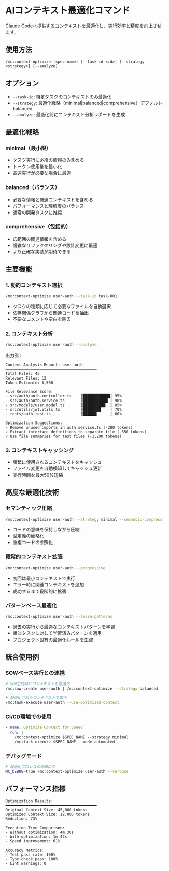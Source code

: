 # AIコンテキスト最適化コマンド

Claude Codeへ提供するコンテキストを最適化し、実行効率と精度を向上させます。

## 使用方法
```
/mc:context-optimize [spec-name] [--task-id <id>] [--strategy <strategy>] [--analyze]
```

## オプション
- `--task-id`: 特定タスクのコンテキストのみ最適化
- `--strategy`: 最適化戦略（minimal|balanced|comprehensive）デフォルト: balanced
- `--analyze`: 最適化前にコンテキスト分析レポートを生成

## 最適化戦略

### minimal（最小限）
- タスク実行に必須の情報のみ含める
- トークン使用量を最小化
- 高速実行が必要な場合に最適

### balanced（バランス）
- 必要な情報と関連コンテキストを含める
- パフォーマンスと理解度のバランス
- 通常の開発タスクに推奨

### comprehensive（包括的）
- 広範囲の関連情報を含める
- 複雑なリファクタリングや設計変更に最適
- より正確な実装が期待できる

## 主要機能

### 1. 動的コンテキスト選択
```bash
/mc:context-optimize user-auth --task-id task-001
```
- タスクの種類に応じて必要なファイルを自動選択
- 依存関係グラフから関連コードを抽出
- 不要なコメントや空白を除去

### 2. コンテキスト分析
```bash
/mc:context-optimize user-auth --analyze
```
出力例：
```
Context Analysis Report: user-auth
━━━━━━━━━━━━━━━━━━━━━━━━━━━━━━━━━━━━━━━━
Total Files: 45
Relevant Files: 12
Token Estimate: 8,500

File Relevance Score:
- src/auth/auth.controller.ts    [████████████] 95%
- src/auth/auth.service.ts       [███████████ ] 90%
- src/models/user.model.ts       [██████████  ] 85%
- src/utils/jwt.utils.ts         [████████    ] 70%
- tests/auth.test.ts             [██████      ] 60%

Optimization Suggestions:
✓ Remove unused imports in auth.service.ts (-200 tokens)
✓ Extract interface definitions to separate file (-350 tokens)
✓ Use file summaries for test files (-1,200 tokens)
```

### 3. コンテキストキャッシング
- 頻繁に使用されるコンテキストをキャッシュ
- ファイル変更を自動検知してキャッシュ更新
- 実行時間を最大50%短縮

## 高度な最適化技術

### セマンティック圧縮
```bash
/mc:context-optimize user-auth --strategy minimal --semantic-compress
```
- コードの意味を保持しながら圧縮
- 型定義の簡略化
- 重複コードの参照化

### 段階的コンテキスト拡張
```bash
/mc:context-optimize user-auth --progressive
```
- 初回は最小コンテキストで実行
- エラー時に関連コンテキストを追加
- 成功するまで段階的に拡張

### パターンベース最適化
```bash
/mc:context-optimize user-auth --learn-patterns
```
- 過去の実行から最適なコンテキストパターンを学習
- 類似タスクに対して学習済みパターンを適用
- プロジェクト固有の最適化ルールを生成

## 統合使用例

### SOWベース実行との連携
```bash
# SOW生成時にコンテキストを最適化
/mc:sow-create user-auth | /mc:context-optimize --strategy balanced

# 最適化されたコンテキストで実行
/mc:task-execute user-auth --use-optimized-context
```

### CI/CD環境での使用
```yaml
- name: Optimize Context for Speed
  run: |
    /mc:context-optimize $SPEC_NAME --strategy minimal
    /mc:task-execute $SPEC_NAME --mode automated
```

### デバッグモード
```bash
# 最適化プロセスの詳細ログ
MC_DEBUG=true /mc:context-optimize user-auth --verbose
```

## パフォーマンス指標
```
Optimization Results:
━━━━━━━━━━━━━━━━━━━━━━━━━━━━━━━━━━━━━━━━
Original Context Size: 45,000 tokens
Optimized Context Size: 12,000 tokens
Reduction: 73%

Execution Time Comparison:
- Without optimization: 4m 30s
- With optimization: 1m 45s
- Speed improvement: 61%

Accuracy Metrics:
- Test pass rate: 100%
- Type check pass: 100%
- Lint warnings: 0
```